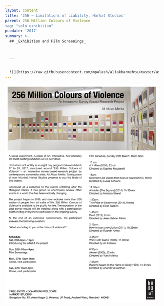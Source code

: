 ```yaml
---
layout: content
title: '256 ~ Limitations of Liability, Harkat Studios'
parent: 256 Million Colours of Violence
tag: "solo exhibition"
pubdate: '2017'
summary: >-
  ## _Exhibition and Film Screenings_


  __


  ![](https://raw.githubusercontent.com/mpalash/aliakbarmehta/master/assets/img/256.jpg)
---
```



![](https://raw.githubusercontent.com/mpalash/aliakbarmehta/master/assets/img/256%20Million%20Colours%20of%20Violence_%20Poster.jpg)
